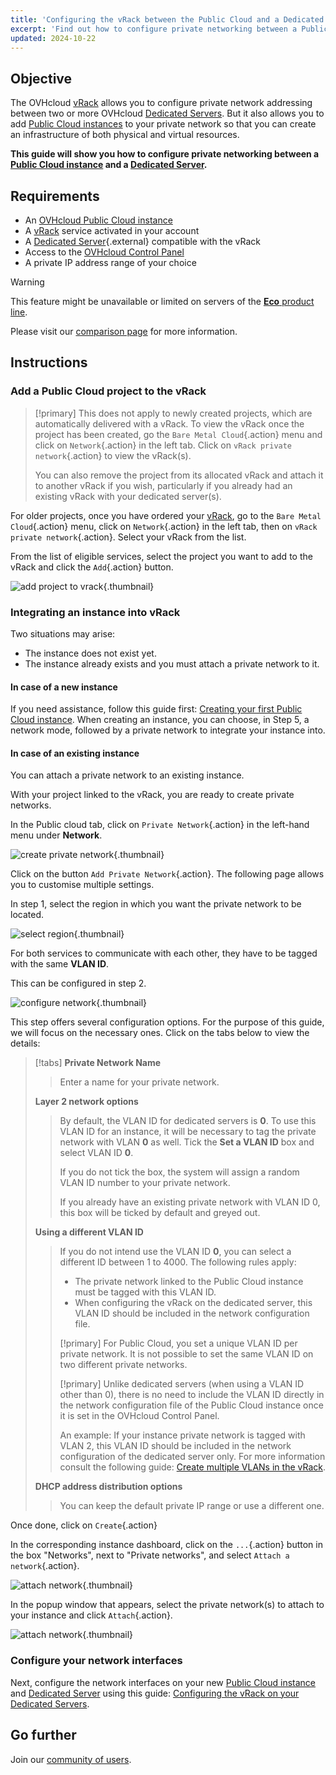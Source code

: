 ```yaml
---
title: 'Configuring the vRack between the Public Cloud and a Dedicated Server'
excerpt: 'Find out how to configure private networking between a Public Cloud instance and a Dedicated Server'
updated: 2024-10-22
---
```


## Objective

The OVHcloud [vRack](https://www.ovh.com/asia/solutions/vrack) allows you to configure private network addressing between two or more OVHcloud [Dedicated Servers](/links/bare-metal/bare-metal). But it also allows you to add [Public Cloud instances](https://www.ovh.com/asia/public-cloud/instances/) to your private network so that you can create an infrastructure of both physical and virtual resources.

**This guide will show you how to configure private networking between a [Public Cloud instance](/pages/public_cloud/compute/public-cloud-first-steps) and a [Dedicated Server](/links/bare-metal/bare-metal).**

## Requirements

- An [OVHcloud Public Cloud instance](/pages/public_cloud/compute/public-cloud-first-steps)
- A [vRack](https://www.ovh.com/asia/solutions/vrack) service activated in your account
- A [Dedicated Server](/links/bare-metal/bare-metal){.external} compatible with the vRack
- Access to the [OVHcloud Control Panel](/links/manager)
- A private IP address range of your choice

> [!warning]
> This feature might be unavailable or limited on servers of the [**Eco** product line](https://eco.ovhcloud.com/asia/about/).
>
> Please visit our [comparison page](https://eco.ovhcloud.com/asia/compare/) for more information.

## Instructions

### Add a Public Cloud project to the vRack

> [!primary]
> This does not apply to newly created projects, which are automatically delivered with a vRack. To view the vRack once the project has been created, go the `Bare Metal Cloud`{.action} menu and click on `Network`{.action} in the left tab. Click on `vRack private network`{.action} to view the vRack(s).
>
> You can also remove the project from its allocated vRack and attach it to another vRack if you wish, particularly if you already had an existing vRack with your dedicated server(s).

For older projects, once you have ordered your [vRack](/links/network/vrack), go to the `Bare Metal Cloud`{.action} menu, click on `Network`{.action} in the left tab, then on `vRack private network`{.action}. Select your vRack from the list.

From the list of eligible services, select the project you want to add to the vRack and click the `Add`{.action} button.

![add project to vrack](images/addprojectvrack.png){.thumbnail}

### Integrating an instance into vRack

Two situations may arise:

- The instance does not exist yet.
- The instance already exists and you must attach a private network to it.

#### In case of a new instance

If you need assistance, follow this guide first: [Creating your first Public Cloud instance](/pages/public_cloud/compute/public-cloud-first-steps#create-instance). When creating an instance, you can choose, in Step 5, a network mode, followed by a private network to integrate your instance into.

#### In case of an existing instance

You can attach a private network to an existing instance.

With your project linked to the vRack, you are ready to create private networks.

In the Public cloud tab, click on `Private Network`{.action} in the left-hand menu under **Network**.

![create private network](images/vrack2022-03.png){.thumbnail}

Click on the button `Add Private Network`{.action}. The following page allows you to customise multiple settings.

In step 1, select the region in which you want the private network to be located.

![select region](images/vrack2022-03.png){.thumbnail}

For both services to communicate with each other, they have to be tagged with the same **VLAN ID**.

This can be configured in step 2.

![configure network](images/configure_private_network.png){.thumbnail}

This step offers several configuration options. For the purpose of this guide, we will focus on the necessary ones. Click on the tabs below to view the details:

> [!tabs]
> **Private Network Name**
>>
>> Enter a name for your private network.<br>
>>
> **Layer 2 network options**
>>
>> By default, the VLAN ID for dedicated servers is **0**. To use this VLAN ID for an instance, it will be necessary to tag the private network with VLAN **0** as well.
>> Tick the **Set a VLAN ID** box and select VLAN ID **0**.
>>
>> If you do not tick the box, the system will assign a random VLAN ID number to your private network.
>>
>> If you already have an existing private network with VLAN ID 0, this box will be ticked by default and greyed out.
>> 
> **Using a different VLAN ID**
>>
>> If you do not intend use the VLAN ID **0**, you can select a different ID between 1 to 4000. The following rules apply:
>>
>> - The private network linked to the Public Cloud instance must be tagged with this VLAN ID.
>> - When configuring the vRack on the dedicated server, this VLAN ID should be included in the network configuration file.
>> 
>> [!primary]
>> For Public Cloud, you set a unique VLAN ID per private network. It is not possible to set the same VLAN ID on two different private networks.
>>
>> [!primary] 
>> Unlike dedicated servers (when using a VLAN ID other than 0), there is no need to include the VLAN ID directly in the network configuration file of the Public Cloud instance once it is set in the OVHcloud Control Panel.
>>
>> An example: If your instance private network is tagged with VLAN 2, this VLAN ID should be included in the network configuration of the dedicated server only. For more information consult the following guide: [Create multiple VLANs in the vRack](/pages/bare_metal_cloud/dedicated_servers/creating-multiple-vlans-in-a-vrack).<br>
>>
> **DHCP address distribution options**
>>
>> You can keep the default private IP range or use a different one.
>>

Once done, click on `Create`{.action}

In the corresponding instance dashboard, click on the `...`{.action} button in the box "Networks", next to "Private networks", and select `Attach a network`{.action}.

![attach network](images/vrack2021-01.png){.thumbnail}

In the popup window that appears, select the private network(s) to attach to your instance and click `Attach`{.action}.

![attach network](images/attach_network.png){.thumbnail} 

### Configure your network interfaces

Next, configure the network interfaces on your new [Public Cloud instance](https://www.ovh.com/asia/public-cloud/instances/) and [Dedicated Server](/links/bare-metal/bare-metal) using this guide: [Configuring the vRack on your Dedicated Servers](/pages/bare_metal_cloud/dedicated_servers/vrack_configuring_on_dedicated_server).

## Go further

Join our [community of users](/links/community).
